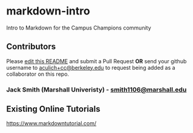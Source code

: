 # markdown-intro
Intro to Markdown for the Campus Champions community

## Contributors

Please [edit this README](https://github.com/CampusChampions/markdown-intro/edit/master/README.md) and submit a Pull Request **OR** send your github username to aculich+cc@berkeley.edu to request being added as a collaborator on this repo.

### Jack Smith (Marshall Univeristy) - smith1106@marshall.edu

## Existing Online Tutorials

https://www.markdowntutorial.com/
